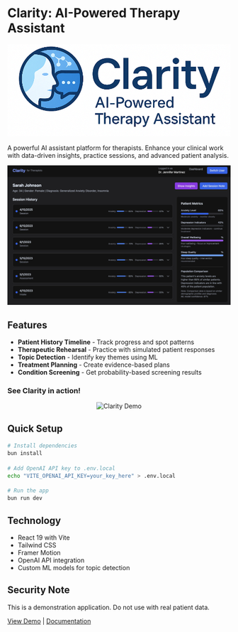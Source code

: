 # Clarity: AI-Powered Therapy Assistant

![Clarity Banner](clarity_logo.png)

A powerful AI assistant platform for therapists. Enhance your clinical work with data-driven insights, practice sessions, and advanced patient analysis.

![Clarity Dashboard](clarity-dashboard.jpg)

## Features

- **Patient History Timeline** - Track progress and spot patterns
- **Therapeutic Rehearsal** - Practice with simulated patient responses
- **Topic Detection** - Identify key themes using ML
- **Treatment Planning** - Create evidence-based plans 
- **Condition Screening** - Get probability-based screening results

### See Clarity in action!

<p align="center">
  <img src="clarity.gif" alt="Clarity Demo" width="600px">
</p>

## Quick Setup

```bash
# Install dependencies
bun install

# Add OpenAI API key to .env.local
echo "VITE_OPENAI_API_KEY=your_key_here" > .env.local

# Run the app
bun run dev
```

## Technology

- React 19 with Vite
- Tailwind CSS
- Framer Motion
- OpenAI API integration
- Custom ML models for topic detection

## Security Note

This is a demonstration application. Do not use with real patient data.

[View Demo](https://your-demo-url.com) | [Documentation](docs/README.md)
